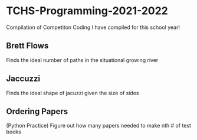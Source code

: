 # TCHS-Programming-2021-2022
Compilation of Competiton Coding I have compiled for this school year!

## Brett Flows
Finds the ideal number of paths in the situational growing river

## Jaccuzzi
Finds the ideal shape of jacuzzi given the size of sides

## Ordering Papers
(Python Practice) Figure out how many papers needed to make nth # of test books
